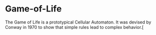 Game-of-Life
============

The Game of Life is a prototypical Cellular Automaton. It was devised by Conway in 1970 to show that simple rules lead to complex behavior.[

